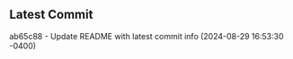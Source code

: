 
## Latest Commit
ab65c88 - Update README with latest commit info (2024-08-29 16:53:30 -0400) <Yunxi-Zhou>
